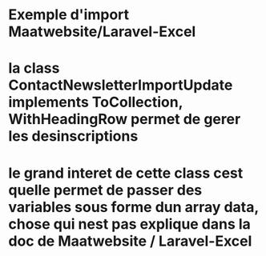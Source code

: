 # Exemple d'import Maatwebsite/Laravel-Excel
# la class ContactNewsletterImportUpdate implements ToCollection, WithHeadingRow permet de gerer les desinscriptions
# le grand interet de cette class cest quelle permet de passer des variables sous forme dun array data, chose qui nest pas explique dans la doc de Maatwebsite / Laravel-Excel